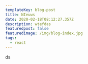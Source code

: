 ```yaml
---
templateKey: blog-post
title: NIeuws
date: 2020-02-18T08:12:27.357Z
description: wtefdas
featuredpost: false
featuredimage: /img/blog-index.jpg
tags:
  - react
---
```

ds
